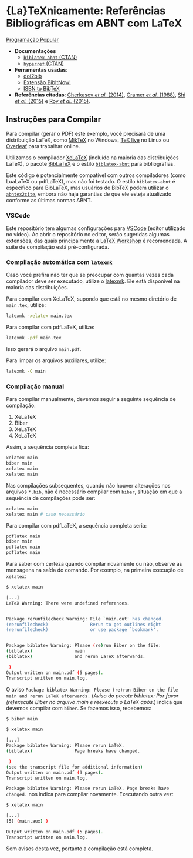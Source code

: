 # {La}TeXnicamente: Referências Bibliográficas em ABNT com LaTeX

[Programação Popular](https://www.youtube.com/@programacaopopular/)

- **Documentações**
  - [`biblatex-abnt` (CTAN)](https://ctan.org/pkg/biblatex-abnt)
  - [`hyperref` (CTAN)](https://ctan.org/pkg/hyperref)
- **Ferramentas usadas**:
  - [doi2bib](https://www.doi2bib.org/)
  - [Extensão BibItNow!](https://addons.mozilla.org/pt-BR/firefox/addon/bibitnow/)
  - [ISBN to BibTeX](https://www.bibtex.com/c/isbn-to-bibtex-converter/)
- **Referências citadas**:
[Cherkasov _et al._ (2014)](https://doi.org/10.1021/jm4004285),
[Cramer _et al._ (1988)](https://doi.org/10.1021/ja00226a005),
[Shi _et al._ (2015)](https://doi.org/10.1016/bs.mie.2015.02.001) e
[Roy _et al._ (2015)](https://www.amazon.com/Understanding-Applications-Pharmaceutical-Sciences-Assessment/dp/0128015055).

## Instruções para Compilar

Para compilar (gerar o PDF) este exemplo, você precisará de uma distribuição LaTeX, como [MikTeX](https://miktex.org) no Windows, [TeX live](https://www.tug.org/texlive) no Linux ou [Overleaf](https://www.overleaf.com) para trabalhar online.

Utilizamos o compilador [XeLaTeX](https://pt.overleaf.com/learn/latex/XeLaTeX) (incluído na maioria das distribuições LaTeX), o pacote [BibLaTeX](https://pt.overleaf.com/learn/latex/Bibliography_management_with_biblatex) e o estilo [`biblatex-abnt`](https://ctan.org/pkg/biblatex-abnt) para bibliografias.

Este código é potencialmente compatível com outros compiladores (como LuaLaTeX ou pdfLaTeX), mas não foi testado. O estilo `biblatex-abnt` é específico para BibLaTeX, mas usuários de BibTeX podem utilizar o [`abntex2cite`](https://tug.ctan.org/macros/latex/contrib/abntex2/doc/abntex2cite.pdf), embora não haja garantias de que ele esteja atualizado conforme as últimas normas ABNT.

### VSCode

Este repositório tem algumas configurações para [VSCode](https://code.visualstudio.com/) (editor utilizado no vídeo). Ao abrir o repositório no editor, serão sugeridas algumas extensões, das quais principalmente a [LaTeX Workshop](https://github.com/James-Yu/LaTeX-Workshop) é recomendada. A suite de compilação está pré-configurada.

### Compilação automática com `latexmk`

Caso você prefira não ter que se preocupar com quantas vezes cada compilador deve ser executado, utilize o [latexmk](https://ctan.org/pkg/latexmk). Ele está disponível na maioria das distribuições.

Para compilar com XeLaTeX, supondo que está no mesmo diretório de `main.tex`, utilize:

```bash
latexmk -xelatex main.tex
```

Para compilar com pdfLaTeX, utilize:

```bash
latexmk -pdf main.tex
```

Isso gerará o arquivo `main.pdf`.

Para limpar os arquivos auxiliares, utilize:

```bash
latexmk -C main
```

### Compilação manual

Para compilar manualmente, devemos seguir a seguinte sequência de compilação:

1. XeLaTeX
2. Biber
3. XeLaTeX
4. XeLaTeX

Assim, a sequência completa fica:

```bash
xelatex main
biber main
xelatex main
xelatex main
```

Nas compilações subsequentes, quando não houver alterações nos arquivos `*.bib`, não é necessário compilar com `biber`, situação em que a sequência de compilações pode ser:

```bash
xelatex main
xelatex main # caso necessário
```

Para compilar com pdfLaTeX, a sequência completa seria:
```bash
pdflatex main
biber main
pdflatex main
pdflatex main
```

Para saber com certeza quando compilar novamente ou não, observe as mensagens na saída do comando. Por exemplo, na primeira execução de `xelatex`:

```bash
$ xelatex main

[...]
LaTeX Warning: There were undefined references.


Package rerunfilecheck Warning: File `main.out' has changed.
(rerunfilecheck)                Rerun to get outlines right
(rerunfilecheck)                or use package `bookmark'.


Package biblatex Warning: Please (re)run Biber on the file:
(biblatex)                main
(biblatex)                and rerun LaTeX afterwards.

 )
Output written on main.pdf (5 pages).
Transcript written on main.log.
```

O aviso `Package biblatex Warning: Please (re)run Biber on the file main and rerun LaTeX afterwards.` (_Aviso do pacote biblatex: Por favor (re)execute Biber no arquivo main e reexecute o LaTeX após._) indica que devemos compilar com `biber`. Se fazemos isso, recebemos:


```bash
$ biber main

$ xelatex main

[...]
Package biblatex Warning: Please rerun LaTeX.
(biblatex)                Page breaks have changed.

 )
(see the transcript file for additional information)
Output written on main.pdf (3 pages).
Transcript written on main.log.
```

`Package biblatex Warning: Please rerun LaTeX. Page breaks have changed.` nos indica para compilar novamente.
Executando outra vez:

```bash
$ xelatex main

[...]
[5] (main.aux) )

Output written on main.pdf (5 pages).
Transcript written on main.log.
```

Sem avisos desta vez, portanto a compilação está completa.
